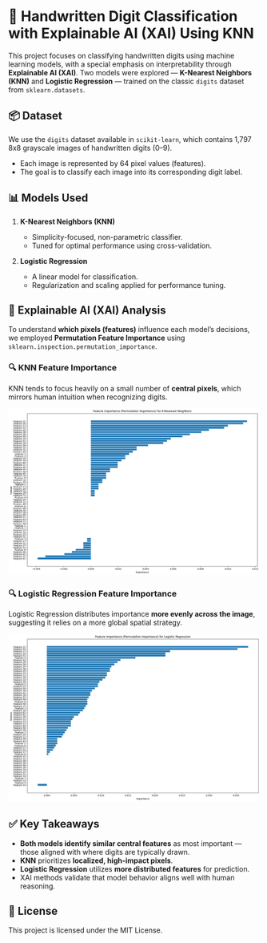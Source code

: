 # 🧠 Handwritten Digit Classification with Explainable AI (XAI) Using KNN

This project focuses on classifying handwritten digits using machine learning models, with a special emphasis on interpretability through **Explainable AI (XAI)**. Two models were explored — **K-Nearest Neighbors (KNN)** and **Logistic Regression** — trained on the classic `digits` dataset from `sklearn.datasets`.

## 📦 Dataset

We use the `digits` dataset available in `scikit-learn`, which contains 1,797 8x8 grayscale images of handwritten digits (0–9).

- Each image is represented by 64 pixel values (features).
- The goal is to classify each image into its corresponding digit label.

## 📊 Models Used

1. **K-Nearest Neighbors (KNN)**

   - Simplicity-focused, non-parametric classifier.
   - Tuned for optimal performance using cross-validation.

2. **Logistic Regression**
   - A linear model for classification.
   - Regularization and scaling applied for performance tuning.

## 🧰 Explainable AI (XAI) Analysis

To understand **which pixels (features)** influence each model’s decisions, we employed **Permutation Feature Importance** using `sklearn.inspection.permutation_importance`.

### 🔍 KNN Feature Importance

KNN tends to focus heavily on a small number of **central pixels**, which mirrors human intuition when recognizing digits.

![KNN Permutation Importance](./images/knn_permutation_importance.png)

### 🔍 Logistic Regression Feature Importance

Logistic Regression distributes importance **more evenly across the image**, suggesting it relies on a more global spatial strategy.

![Logistic Regression Permutation Importance](./images/logistic_regression_permutation_importance.png)

## ✅ Key Takeaways

- **Both models identify similar central features** as most important — those aligned with where digits are typically drawn.
- **KNN** prioritizes **localized, high-impact pixels**.
- **Logistic Regression** utilizes **more distributed features** for prediction.
- XAI methods validate that model behavior aligns well with human reasoning.

## 📜 License

This project is licensed under the MIT License.
